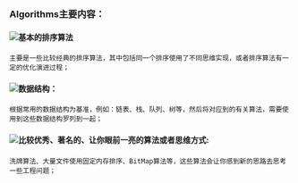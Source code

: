 ### Algorithms主要内容：

#### ![基本的排序算法](https://github.com/songnick/Algorithms/tree/master/BasicSort)
	主要是一些比较经典的排序算法，其中包括同一个排序使用了不同思维实现，或者排序算法有一定的优化演进过程；

#### ![数据结构](https://github.com/songnick/Algorithms/tree/master/DataStructure)：
	根据常用的数据结构为基准，例如：链表、栈、队列、树等，然后将对应到的有关算法，需要使用到这些数据结构罗列到一起；


#### ![比较优秀、著名的、让你眼前一亮的算法或者思维方式](https://github.com/songnick/Algorithms/tree/master/AmazyAlgorithm):
	洗牌算法、大量文件使用固定内存排序、BitMap算法等，这些算法会让你感到新的思路去思考一些工程问题；
	